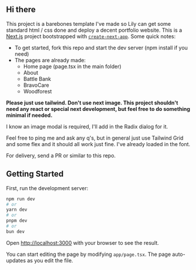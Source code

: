 ## Hi there

This project is a barebones template I've made so Lily can get some standard html / css done and deploy a decent portfolio website. This is a [Next.js](https://nextjs.org/) project bootstrapped with [`create-next-app`](https://github.com/vercel/next.js/tree/canary/packages/create-next-app). Some quick notes:

* To get started, fork this repo and start the dev server (npm install if you need)
* The pages are already made:
    * Home page (page.tsx in the main folder)
    * About
    * Battle Bank
    * BravoCare
    * Woodforest

**Please just use tailwind. Don't use next image. This project shouldn't need any react or special next development, but feel free to do something minimal if needed.**

I know an image modal is required, I'll add in the Radix dialog for it.

Feel free to ping me and ask any q's, but in general just use Tailwind Grid and some flex and it should all work just fine. I've already loaded in the font.

For delivery, send a PR or similar to this repo.

## Getting Started

First, run the development server:

```bash
npm run dev
# or
yarn dev
# or
pnpm dev
# or
bun dev
```

Open [http://localhost:3000](http://localhost:3000) with your browser to see the result.

You can start editing the page by modifying `app/page.tsx`. The page auto-updates as you edit the file.

